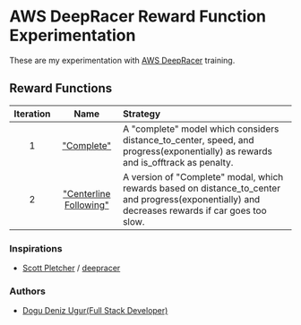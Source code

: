 # AWS DeepRacer Reward Function Experimentation

These are my experimentation with [AWS DeepRacer](https://aws.amazon.com/deepracer/) training.

## Reward Functions

|Iteration|Name|Strategy| 
| :---: |:---:|:-----|
|1|["Complete"](./RewardFunctions/complete.py)|A "complete" model which considers distance_to_center, speed, and progress(exponentially) as rewards and is_offtrack as penalty.|
|2|["Centerline Following"](./RewardFunctions/line_speed_progress.py)|A version of "Complete" modal, which rewards based on distance_to_center and progress(exponentially) and decreases rewards if car goes too slow.|

### Inspirations
- [Scott Pletcher](https://github.com/scottpletcher) / [deepracer](https://github.com/scottpletcher/deepracer)

### Authors
- [Dogu Deniz Ugur(Full Stack Developer)](https://dogudenizugur.me)
